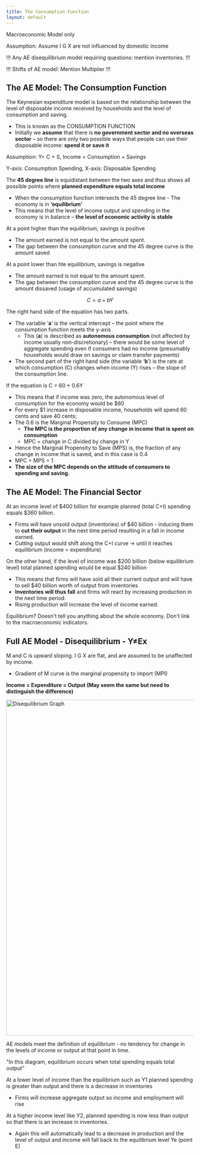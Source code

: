 ```yaml
---
title: The Consumption Function
layout: default
---
```

Macroeconomic Model only

Assumption: Assume I G X are not influenced by domestic income

!!! Any AE disequilibrium model requiring questions: mention inventories. !!!

!!! Shifts of AE model: Mention Multiplier !!!
## The AE Model: The Consumption Function

The Keynesian expenditure model is based on the relationship between the level of disposable income received by households and the level of consumption and saving. 
- This is known as the CONSUMPTION FUNCTION
- Initially we **assume** that there is **no government sector and no overseas sector** – so there are only two possible ways that people can use their disposable income: **spend it or save it**

Assumption: Y= C + S, Income = Consumption + Savings

Y-axis: Consumption Spending, X-axis: Disposable Spending

The **45 degree line** is equidistant between the two axes and thus shows all possible points where **planned expenditure equals total income**
- When the consumption function intersects the 45 degree line - The economy is in **‘equilibrium’**
- This means that the level of income output and spending in the economy is in balance – **the level of economic activity is stable**

At a point higher than the equilibrium, savings is positive
- The amount earned is not equal to the amount spent.
- The gap between the consumption curve and the 45 degree curve is the amount saved

At a point lower than hte equilibrium, savings is negative
- The amount earned is not equal to the amount spent.
- The gap between the consumption curve and the 45 degree curve is the amount dissaved (usage of accumulated savings)

$$C = a + bY$$

The right hand side of the equation has two parts.
- The variable ‘**a**’ is the vertical intercept – the point where the consumption function meets the y-axis
	- This (**a**) is described as **autonomous consumption** (not affected by income usually non-discretionary) – there would be some level of aggregate spending even if consumers had no income (presumably households would draw on savings or claim transfer payments)
- The second part of the right hand side (the variable ‘**b**’) is the rate at which consumption (C) changes when income (Y) rises – the slope of the consumption line.


If the equation is C = 60 + 0.6Y
- This means that if income was zero, the autonomous level of consumption for the economy would be $60
- For every $1 increase in disposable income, households will spend 60 cents and save 40 cents;
- The 0.6 is the Marginal Propensity to Consume (MPC)
	- **The MPC is the proportion of any change in income that is spent on consumption**
	- MPC = change in C divided by change in Y
- Hence the Marginal Propensity to Save (MPS) is, the fraction of any change in income that is saved, and in this case is 0.4
- MPC + MPS = 1
- **The size of the MPC depends on the attitude of consumers to spending and saving.**

## The AE Model: The Financial Sector

At an income level of $400 billion for example planned (total C+I) spending equals $360 billion.
- Firms will have unsold output (inventories) of $40 billion - inducing them to **cut their output** in the next time period resulting in a fall in income earned.
- Cutting output would shift along the C+I curve -> until it reaches equilibrium (income = expenditure)

On the other hand, if the level of income was $200 billion (below equilibrium level) total planned spending would be equal $240 billion
- This means that firms will have sold all their current output and will have to sell $40 billion worth of output from inventories
- **Inventories will thus fall** and firms will react by increasing production in the next time period.
- Rising production will increase the level of income earned.

Equilibrium? Doesn't tell you anything about the whole economy. Don't link to the macroeconomic indicators.

## Full AE Model - Disequilibrium - Y≠Ex

M and C is upward sloping. I G X are flat, and are assumed to be unaffected by income.
- Gradient of M curve is the marginal propensity to import (MPI)

**Income = Expenditure = Output (May seem the same but need to distinguish the difference)**

<image src="/the-chicken-pen/assets/AE_Disequilibrium.png" alt="Disequilibrium Graph" width=900px />

AE models meet the definition of equilibrium - no tendency for change in the levels of income or output at that point in time.

"In this diagram, equilibrium occurs when total spending equals total output"

At a lower level of income than the equilibrium such as Y1 planned spending is greater than output and there is a decrease in inventories
- Firms will increase aggregate output so income and employment will rise

At a higher income level like Y2, planned spending is now less than output so that there is an increase in inventories.
- Again this will automatically lead to a decrease in production and the level of output and income will fall back to the equilibrium level Ye (point E)